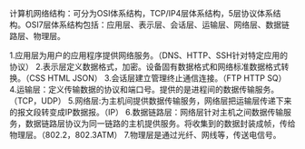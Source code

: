 计算机网络结构：可分为OSI体系结构，TCP/IP4层体系结构，5层协议体系结构。OSI7层体系结构包括：应用层、表示层、会话层、运输层、网络层、数据链路层、物理层。

1.应用层为用户的应用程序提供网络服务。（DNS、HTTP、SSH针对特定应用的协议）
2.表示层定义数据格式，加密。设备固有数据格式和网络标准数据格式转换。（CSS HTML JSON）
3.会话层建立管理终止通信连接。（FTP HTTP SQ）
4.运输层：定义传输数据的协议和端口号。提供的是进程间的数据传输服务。（TCP，UDP）
5.网络层:为主机间提供数据传输服务，网络层把运输层传递下来的报文段转变成IP数据报。（IP）
6.数据链路层：网络层针对主机之间数据传输服务，数据链路层协议为同一链路的主机提供服务。将收集到的数据封装成帧，传给物理层。（802.2，802.3ATM）
7.物理层是通过光纤、网线等，传送电信号。
